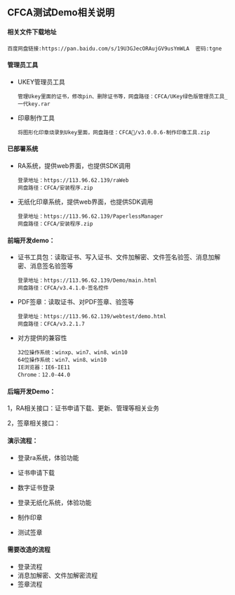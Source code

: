 
## CFCA测试Demo相关说明


#### 相关文件下载地址
   ```
   百度网盘链接:https://pan.baidu.com/s/19U3GJecORAujGV9usYmWLA  密码:tgne
   ```
#### 管理员工具

 - UKEY管理员工具

   ```
   管理Ukey里面的证书，修改pin、删除证书等，网盘路径：CFCA/UKey绿色版管理员工具_一代key.rar
   ```
 - 印章制作工具
   ```
   将图形化印章烧录到Ukey里面，网盘路径：CFCA/v3.0.0.6-制作印章工具.zip
   ```
   

#### 已部署系统

 - RA系统，提供web界面，也提供SDK调用
   ```
   登录地址：https://113.96.62.139/raWeb
   网盘路径：CFCA/安装程序.zip
   ```

 - 无纸化印章系统，提供web界面，也提供SDK调用
   ```   
   登录地址：https://113.96.62.139/PaperlessManager
   网盘路径：CFCA/安装程序.zip
   ```

#### 前端开发demo：

 - 证书工具包：读取证书、写入证书、文件加解密、文件签名验签、消息加解密、消息签名验签等
   ```   
   登录地址：https://113.96.62.139/Demo/main.html
   网盘路径：CFCA/v3.4.1.0-签名控件
   ```

 - PDF签章：读取证书、对PDF签章、验签等
   ```   
   登录地址：https://113.96.62.139/webtest/demo.html
   网盘路径：CFCA/v3.2.1.7
   ```

 - 对方提供的兼容性
   ```
   32位操作系统：winxp、win7、win8、win10
   64位操作系统：win7、win8、win10
   IE浏览器：IE6-IE11
   Chrome：12.0-44.0
   ```

#### 后端开发Demo：

1，RA相关接口：证书申请下载、更新、管理等相关业务

2，签章相关接口：


#### 演示流程：

 - 登录ra系统，体验功能

 - 证书申请下载

 - 数字证书登录

 - 登录无纸化系统，体验功能

 - 制作印章

 - 测试签章


#### 需要改造的流程

 - 登录流程
 - 消息加解密、文件加解密流程
 - 签章流程

